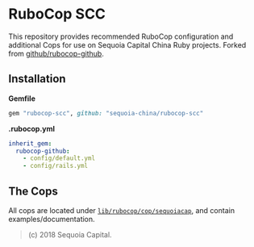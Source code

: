 # RuboCop SCC

This repository provides recommended RuboCop configuration and additional Cops for use on Sequoia Capital China Ruby projects. Forked from [github/rubocop-github](https://github.com/github/rubocop-github).

## Installation

**Gemfile**

``` ruby
gem "rubocop-scc", github: "sequoia-china/rubocop-scc"
```

**.rubocop.yml**

``` yaml
inherit_gem:
  rubocop-github:
    - config/default.yml
    - config/rails.yml
```

## The Cops

All cops are located under [`lib/rubocop/cop/sequoiacap`](lib/rubocop/cop/sequoiacap), and contain examples/documentation.

> (c) 2018 Sequoia Capital.


